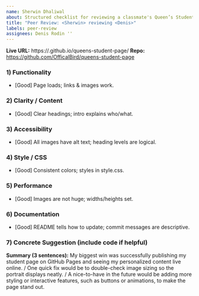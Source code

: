 ```yaml
---
name: Sherwin Dhaliwal
about: Structured checklist for reviewing a classmate's Queen’s Student Page
title: "Peer Review: <Sherwin> reviewing <Denis>"
labels: peer-review
assignees: Denis Rodin ''
---
```


**Live URL:** https://<officalbird>.github.io/queens-student-page/
**Repo:** https://github.com/OfficalBird/queens-student-page

### 1) Functionality
- [Good] Page loads; links & images work.

### 2) Clarity / Content
- [Good] Clear headings; intro explains who/what.

### 3) Accessibility
- [Good] All images have alt text; heading levels are logical.

### 4) Style / CSS
- [Good] Consistent colors; styles in style.css.

### 5) Performance
- [Good] Images are not huge; widths/heights set.

### 6) Documentation
- [Good] README tells how to update; commit messages are descriptive.

### 7) Concrete Suggestion (include code if helpful)

**Summary (3 sentences):** My biggest win was successfully publishing my student page on GitHub Pages and seeing my personalized content live online. / One quick fix would be to double-check image sizing so the portrait displays neatly. / A nice-to-have in the future would be adding more styling or interactive features, such as buttons or animations, to make the page stand out.
